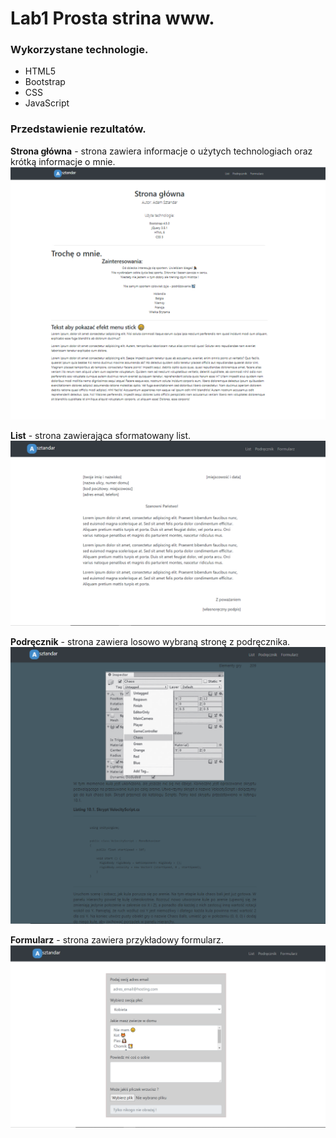 # Lab1 Prosta strina www.

### Wykorzystane technologie.
* HTML5
* Bootstrap
* CSS
* JavaScript

### Przedstawienie rezultatów.

__Strona główna__ - strona zawiera informacje o użytych technologiach oraz krótką informacje o mnie.
![Strona Główna](md_img/index.png)

__List__ - strona zawierająca sformatowany list.
![List](md_img/list.png)

__Podręcznik__ - strona zawiera losowo wybraną stronę z podręcznika.
![Podrecznik](md_img/podrecznik.png)

__Formularz__ - strona zawiera przykładowy formularz.
![Formularz](md_img/formularz.png)